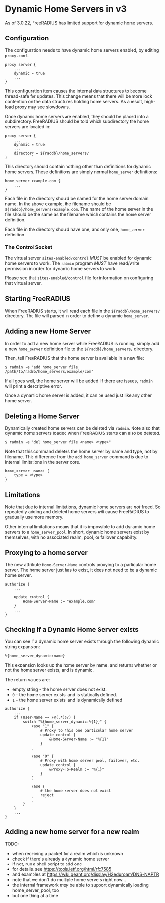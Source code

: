 # Dynamic Home Servers in v3

As of 3.0.22, FreeRADIUS has limited support for dynamic home servers.

## Configuration

The configuration needs to have dynamic home servers enabled, by
editing `proxy.conf`.

```
proxy server {
	...
	dynamic = true
	...
}
```

This configuration item causes the internal data structures to become
thread-safe for updates.  This change means that there will be more
lock contention on the data structures holding home servers.  As a
result, high-load proxy may see slowdowns.

Once dynamic home servers are enabled, they should be placed into a
subdirectory.  FreeRADIUS should be told which subdirectory the home servers are located in:

```
proxy server {
	...
	dynamic = true
	...
	directory = ${raddb}/home_servers/
}
```

This directory should contain nothing other than definitions for
dynamic home servers.  These definitions are simply normal
`home_server` definitions:

```
home_server example.com {
	...
}
```

Each file in the directory should be named for the home server domain
name.  In the above example, the filename should be
`${raddb}/home_servers/example.com`.  The name of the home server in
the file should be the same as the filename which contains the home
server definition.

Each file in the directory should have one, and only one,
`home_server` definition.

### The Control Socket

The virtual server `sites-enabled/control` *MUST* be enabled for
dynamic home servers to work.  The `radmin` program *MUST* have
read/write permission in order for dynamic home servers to work.

Please see that `sites-enabled/control` file for information on
configuring that virtual server.

## Starting FreeRADIUS

When FreeRADIUS starts, it will read each file in the
`${raddb}/home_servers/` directory.  The file will parsed in order to
define a dynamic `home_server`.

## Adding a new Home Server

In order to add a new home server while FreeRADIUS is running, simply
add a new `home_server` definition file to the
`${raddb}/home_servers/` directory.

Then, tell FreeRADIUS that the home server is available in a new file:

```
$ radmin -e "add home_server file /path/to/raddb/home_servers/example/com"
```

If all goes well, the home server will be added.  If there are issues,
`radmin` will print a descriptive error.

Once a dynamic home server is added, it can be used just like any
other home server.

## Deleting a Home Server

Dynamically created home servers can be deleted via `radmin`.  Note
also that dynamic home servers loaded when FreeRADIUS starts can also be
deleted.

```
$ radmin -e "del home_server file <name> <type>"
```

Note that this command deletes the home server by name and type, not
by filename.  This difference from the `add home_server` command is
due to internal limitations in the server core.

```
home_server <name> {
	type = <type>
}
```

## Limitations

Note that due to internal limitations, dynamic home servers are _not_
freed.  So repeatedly adding and deleted home servers _will_ cause
FreeRADIUS to gradually use more memory.

Other internal limitations means that it is impossible to add dynamic
home servers to a `home_server_pool`.  In short, dynamic home servers
exist by themselves, with no associated realm, pool, or failover
capability.


## Proxying to a home server

The new attribute `Home-Server-Name` controls proxying to a particular
home server.  The home server just has to exist, it does not need to
be a dynamic home server.

```
authorize {
	...

	update control {
		Home-Server-Name := "example.com"
	}
	...
}
```

## Checking if a Dynamic Home Server exists

You can see if a dynamic home server exists through the following
dynamic string expansion:

```
%{home_server_dynamic:name}
```

This expansion looks up the home server by name, and returns whether
or not the home server exists, and is dynamic.

The return values are:

* empty string - the home server does not exist.
* `0` - the home server exists, and is statically defined.
* `1` - the home server exists, and is dynamically defined

```
authorize {
	...
	if (User-Name =~ /@(.*)$/) {
		switch "%{home_server_dynamic:%{1}}" {
			case "1" {
				# Proxy to this one particular home server
				update control {
					&Home-Server-Name := "%{1}"
				}
			}

			case "0" {
				# Proxy with home server pool, failover, etc.
				update control {
					&Proxy-To-Realm := "%{1}"
				}
			}

			case {
				# the home server does not exist
				reject
			}
		}
	}
	...
}
```

## Adding a new home server for a new realm

TODO:

* when receiving a packet for a realm which is unknown
* check if there's already a dynamic home server
* if not, run a shell script to add one
* for details, see https://tools.ietf.org/html/rfc7585
* and examples at https://wiki.geant.org/display/H2eduroam/DNS-NAPTR
* note that we don't do multiple home servers right now...
* the internal framework *may* be able to support dynamically loading home_server_pool, too
* but one thing at a time
